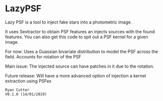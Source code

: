 # LazyPSF 

Lazy PSF is a tool to inject fake stars into a photometric image.

<pip install lazypsf>

It uses Sextractor to obtain PSF features an injects sources with the found features. You can also get this code to spit out a PSF kernel for a given image.

For now:
Uses a Guassian bivariate distribution to model the PSF across the field. Accounts for rotation of the PSF

Main issue:
The injected source can have patches in it due to the rotation.

Future release:
Will have a more advanced option of injection a kernel extraction using PSFex

~~~~~~~~~~~~~~~~~~~~~~~~~~~~~~~~~~~~~~~~~
Ryan Cutter 
V0.1.0 (14/01/2019)
~~~~~~~~~~~~~~~~~~~~~~~~~~~~~~~~~~~~~~~~~
